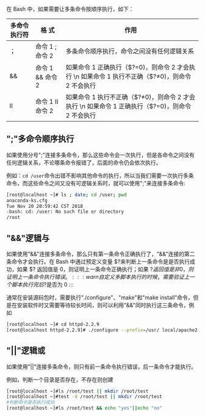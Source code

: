 在 Bash 中，如果需要让多条命令按顺序执行，如下：

| 多命令执行符 | 格 式            | 作用                                                                                             |
| ------------ | ---------------- | ------------------------------------------------------------------------------------------------ |
| ；           | 命令 1 ; 命令 2  | 多条命令顺序执行，命令之间没有任何逻辑关系                                                       |
| &&           | 命令 1 && 命令 2 | 如果命令 1 正确执行（$?=0)，则命令 2 才会执行 \n 如果命令 1 执行不正确（$?≠0)，则命令 2 不会执行 |
| II           | 命令 1 II 命令 2 | 如果命令 1 执行不正确（$?≠0)，则命令 2 才会执行 \n 如果命令 1 正确执行（$?=0)，则命令 2 不会执行 |

## ";"多命令顺序执行

如果使用分号";"连接多条命令，那么这些命令会一次执行，但是各命令之间没有任何逻辑关系，不论哪条命令报错了，后面的命令仍会依次执行。

例如：`cd /user`命令出错不影响其他命令的执行，所以当我们需要一次执行多条命令，而这些命令之间又没有可逻辑关系时，就可以使用";"来连接多条命令:

```bash
[root@localhost ~]# ls ; date; cd /user; pwd
anaconda-ks.cfg
Tue Nov 20 20:59:42 CST 2018
-bash: cd: /user: No such file or directory
/root
```

## "&&"逻辑与

如果使用"&&"连接多条命令，那么只有第一条命令正确执行了，"&&"连接的第二条命令才会执行。在 Bash 中通过预定义变量 $?来判断上一条命令是是否执行成功，如果 $? 返回值是 0，则证明上一条命令正确执行；如果 $? 返回值是非 0，则证明上一条命令执行错误。
:::warn
自定义多脚本执行的时候，需要验证上一个脚本执行完后$?是否为 0
:::

通常在安装源码包时，需要执行"./configure"、"make"和"make install"命令，但是在安装软件时又需要等待较长时间，则可以利用"&&"同时执行这三条命令，例如

```bash
[root@localhost ~]# cd httpd-2.2.9
[root@localhost httpd-2.2.9]# ./configure --prefix=/usr/ local/apache2 && make && make install
```

## "||"逻辑或

如果使用"||"连接多条命令，则只有前一条命令执行错误，后一条命令才能执行。

例如，判断一个目录是否存在，不存在则创建

```bash
[root@localhost ~]#ls /root/test || mkdir /root/test
[root@localhost ~]#test -d /root/test || mkdir /root/test
#判断命令是否执行成功
[root@localhost ~]#ls /root/test && echo "yes"||echo "no"
```
